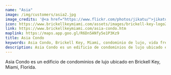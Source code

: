 ```yaml
---
name: "Asia"
image: /img/customers/asia2.jpg
image_credits: '@<a href="https://www.flickr.com/photos/jikatu/">jikatu</a>'
icon: https://www.brickellkeymiami.com/assets/images/brickell-key-logo2-1.webp
link: https://www.brickellkeymiami.com/asia-condo.htm
maplink: https://maps.app.goo.gl/R6Dn5ANfy5e1P3Kz9 
title: Asia Condo
keywords: Asia Condo, Brickell Key, Miami, condominio de lujo, vida frente al mar
description: Asia Condo es un edificio de condominios de lujo ubicado en Brickell Key, Miami, Florida.
---
```

Asia Condo es un edificio de condominios de lujo ubicado en Brickell Key, Miami, Florida.
